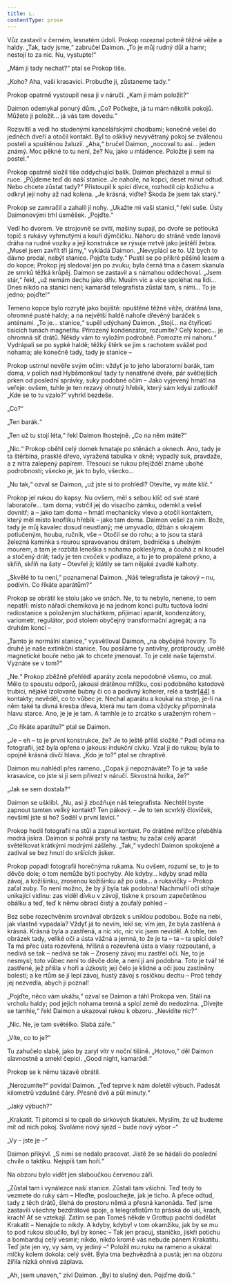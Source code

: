 ```yaml
---
title: L.
contentType: prose
---
```


  

Vůz zastavil v černém, lesnatém údolí. Prokop rozeznal potmě těžné věže a haldy. „Tak, tady jsme,“ zabručel Daimon. „To je můj rudný důl a hamr; nestojí to za nic. Nu, vystupte!“

„Mám ji tady nechat?“ ptal se Prokop tiše.

„Koho? Aha, vaši krasavici. Probuďte ji, zůstaneme tady.“

Prokop opatrně vystoupil nesa ji v náručí. „Kam ji mám položit?“

Daimon odemykal ponurý dům. „Co? Počkejte, já tu mám několik pokojů. Můžete ji položit… já vás tam dovedu.“

Rozsvítil a vedl ho studenými kancelářskými chodbami; konečně vešel do jedněch dveří a otočil kontakt. Byl to ošklivý nevyvětraný pokoj se zválenou postelí a spuštěnou žaluzií. „Aha,“ bručel Daimon, „nocoval tu asi… jeden známý. Moc pěkné to tu není, že? Nu, jako u mládence. Položte ji sem na postel.“

Prokop opatrně složil tiše oddychující balík. Daimon přecházel a mnul si ruce. „Půjdeme teď do naší stanice. Je nahoře, na kopci, deset minut odtud. Nebo chcete zůstat tady?“ Přistoupil k spící dívce, rozhodil cíp kožichu a odkryl její nohy až nad kolena. „Je krásná, viďte? Škoda že jsem tak starý.“

Prokop se zamračil a zahalil jí nohy. „Ukažte mi vaši stanici,“ řekl suše. Ústy Daimonovými trhl úsměšek. „Pojďte.“

Vedl ho dvorem. Ve strojovně se svítí, mašiny supají, po dvoře se potlouká topič s rukávy vyhrnutými a kouří dýmčičku. Nahoru do stráně vede lanová dráha na rudné vozíky a její konstrukce se rýsuje mrtvě jako ještěří žebra. „Musel jsem zavřít tři jámy,“ vykládá Daimon. „Nevyplácí se to. Už bych to dávno prodal, nebýt stanice. Pojďte tudy.“ Pustil se po příkré pěšině lesem a do kopce; Prokop jej sledoval jen po zvuku; byla černá tma a časem skanula ze smrků těžká krůpěj. Daimon se zastavil a s námahou oddechoval. „Jsem stár,“ řekl, „už nemám dechu jako dřív. Musím víc a více spoléhat na lidi… Dnes nikdo na stanici není; kamarád telegrafista zůstal tam, s nimi… To je jedno; pojďte!“

Temeno kopce bylo rozryté jako bojiště: opuštěné těžné věže, drátěná lana, ohromné pusté haldy; a na největší haldě nahoře dřevěný baráček s anténami. „To je… stanice,“ supěl udýchaný Daimon. „Stojí… na čtyřiceti tisících tunách magnetitu. Přirozený kondenzátor, rozumíte? Celý kopec… je ohromná síť drátů. Někdy vám to vyložím podrobně. Pomozte mi nahoru.“ Vydrápali se po sypké haldě; těžký štěrk se jim s rachotem svážel pod nohama; ale konečně tady, tady je stanice –

Prokop ustrnul nevěře svým očím: vždyť je to jeho laboratorní barák, tam doma, v polích nad Hybšmonkou! tady ty nenatřené dveře, pár světlejších prken od poslední správky, suky podobné očím – Jako vyjevený hmátl na veřeje: ovšem, tuhle je ten rezavý ohnutý hřebík, který sám kdysi zatloukl! „Kde se to tu vzalo?“ vyhrkl bezdeše.

„Co?“

„Ten barák.“

„Ten už tu stojí léta,“ řekl Daimon lhostejně. „Co na něm máte?“

„Nic.“ Prokop oběhl celý domek hmataje po stěnách a oknech. Ano, tady je ta štěrbina, prasklé dřevo, vyražená tabulka v okně; vypadlý suk, pravdaže, a z nitra zalepený papírem. Třesoucí se rukou přejížděl známé ubohé podrobnosti; všecko je, jak to bylo, všecko…

„Nu tak,“ ozval se Daimon, „už jste si to prohlédl? Otevřte, vy máte klíč.“

Prokop jel rukou do kapsy. Nu ovšem, měl s sebou klíč od své staré laboratoře… tam doma; vstrčil jej do visacího zámku, odemkl a vešel dovnitř; a – jako tam doma – hmátl mechanicky vlevo a otočil kontaktem, který měl místo knoflíku hřebík – jako tam doma. Daimon vešel za ním. Bože, tady je můj kavalec dosud neustlaný; mé umyvadlo, džbán s okrajem potlučeným, houba, ručník, vše – Otočil se do rohu; a to jsou ta stará železná kamínka s rourou spravovanou drátem, bednička s uhelným mourem, a tam je rozbitá lenoška s nohama pokleslýma, a čouhá z ní koudel a stočený drát; tady je ten cvoček v podlaze, a tu je to propálené prkno, a skříň, skříň na šaty – Otevřel ji; klátily se tam nějaké zvadlé kalhoty.

„Skvělé to tu není,“ poznamenal Daimon. „Náš telegrafista je takový – nu, podivín. Co říkáte aparátům?“

Prokop se obrátil ke stolu jako ve snách. Ne, to tu nebylo, nenene, to sem nepatří: místo nářadí chemikova je na jednom konci pultu tuctová lodní radiostanice s položeným sluchátkem, přijímací aparát, kondenzátory, variometr, regulátor, pod stolem obyčejný transformační agregát; a na druhém konci –

„Tamto je normální stanice,“ vysvětloval Daimon, „na obyčejné hovory. To druhé je naše extinkční stanice. Tou posíláme ty antivlny, protiproudy, umělé magnetické bouře nebo jak to chcete jmenovat. To je celé naše tajemství. Vyznáte se v tom?“

„Ne.“ Prokop zběžně přehlédl aparáty zcela nepodobné všemu, co znal. Mělo to spoustu odporů, jakousi drátěnou mřížku, cosi podobného katodové trubici, nějaké izolované bubny či co a podivný koherer, relé a tastr[\[44\]](./resources/undefined) s kontakty; nevěděl, co to vůbec je. Nechal aparátu a koukal na strop, je-li na něm také ta divná kresba dřeva, která mu tam doma vždycky připomínala hlavu starce. Ano, je je je tam. A tamhle je to zrcátko s uraženým rohem –

„Co říkáte aparátu?“ ptal se Daimon.

„Je – eh – to je první konstrukce, že? Je to ještě příliš složité.“ Padl očima na fotografii, jež byla opřena o jakousi indukční cívku. Vzal ji do rukou; byla to opojně krásná dívčí hlava. „Kdo je to?“ ptal se chraptivě.

Daimon mu nahlédl přes rameno. „Copak ji nepoznáváte? To je ta vaše krasavice, co jste si ji sem přivezl v náručí. Skvostná holka, že?“

„Jak se sem dostala?“

Daimon se ušklíbl. „Nu, asi ji zbožňuje náš telegrafista. Nechtěl byste zapnout tamten veliký kontakt? Ten pákový. – Je to ten scvrklý človíček, nevšiml jste si ho? Seděl v první lavici.“

Prokop hodil fotografii na stůl a zapnul kontakt. Po drátěné mřížce přeběhla modrá jiskra. Daimon si pohrál prsty na tastru; tu začal celý aparát světélkovat krátkými modrými zášlehy. „Tak,“ vydechl Daimon spokojeně a zadíval se bez hnutí do sršících jisker.

Prokop popadl fotografii horečnýma rukama. Nu ovšem, rozumí se, to je to děvče dole; o tom nemůže býti pochyby. Ale kdyby… kdyby snad měla závoj, a kožišinku, zrosenou kožišinku až po ústa… a rukavičky – Prokop zaťal zuby. To není možno, že by jí byla tak podobna! Nachmuřil oči stíhaje unikající vidinu: zas viděl dívku v závoji, tiskne k prsoum zapečetěnou obálku a teď, teď k němu obrací čistý a zoufalý pohled –

Bez sebe rozechvěním srovnával obrázek s uniklou podobou. Bože na nebi, jak vlastně vypadala? Vždyť já to nevím, lekl se; vím jen, že byla zastřená a krásná. Krásná byla a zastřená, a nic víc, nic víc jsem neviděl. A tohle, ten obrázek tady, veliké oči a ústa vážná a jemná, to že je ta – ta – ta spící dole? Ta má přec ústa rozevřená, hříšná a rozevřená ústa a vlasy rozpoutané, a nedívá se tak – nedívá se tak – Zrosený závoj mu zastřel oči. Ne, to je nesmysl; toto vůbec není to děvče dole, a není jí ani podobna. Toto je tvář té zastřené, jež přišla v hoři a úzkosti; její čelo je klidné a oči jsou zastíněny bolestí; a ke rtům se jí lepí závoj, hustý závoj s rosičkou dechu – Proč tehdy jej nezvedla, abych ji poznal!

„Pojďte, něco vám ukážu,“ ozval se Daimon a táhl Prokopa ven. Stáli na vrcholu haldy; pod jejich nohama temná a spící země do nedozírna. „Dívejte se tamhle,“ řekl Daimon a ukazoval rukou k obzoru. „Nevidíte nic?“

„Nic. Ne, je tam světélko. Slabá záře.“

„Víte, co to je?“

Tu zahučelo slabě, jako by zaryl vítr v noční tišině. „Hotovo,“ děl Daimon slavnostně a smekl čepici. „Good night, kamarádi.“

Prokop se k němu tázavě obrátil.

„Nerozumíte?“ povídal Daimon. „Teď teprve k nám doletěl výbuch. Padesát kilometrů vzdušné čáry. Přesně dvě a půl minuty.“

„Jaký výbuch?“

„Krakatit. Ti pitomci si to cpali do sirkových škatulek. Myslím, že už budeme mít od nich pokoj. Svoláme nový sjezd – bude nový výbor –“

„Vy – jste je –“

Daimon přikývl. „S nimi se nedalo pracovat. Jistě že se hádali do poslední chvíle o taktiku. Nejspíš tam hoří.“

Na obzoru bylo vidět jen slaboučkou červenou záři.

„Zůstal tam i vynálezce naší stanice. Zůstali tam všichni. Teď tedy to vezmete do ruky sám – Hleďte, poslouchejte, jak je ticho. A přece odtud, tady z těch drátů, šlehá do prostoru němá a přesná kanonáda. Teď jsme zastavili všechny bezdrátové spoje, a telegrafistům to práská do uší, krach, krach! Ať se vztekají. Zatím se pan Tomeš někde v Grottup pachtí dodělat Krakatit – Nenajde to nikdy. A kdyby, kdyby! v tom okamžiku, jak by se mu to pod rukou sloučilo, byl by konec – Tak jen pracuj, staničko, jiskři potichu a bombarduj celý vesmír; nikdo, nikdo kromě vás nebude pánem Krakatitu. Teď jste jen vy, vy sám, vy jediný –“ Položil mu ruku na rameno a ukázal mlčky kolem dokola: celý svět. Byla tma bezhvězdná a pustá; jen na obzoru žířila nízká ohnivá záplava.

„Ah, jsem unaven,“ zívl Daimon. „Byl to slušný den. Pojďme dolů.“
